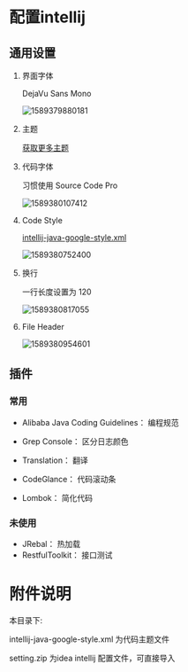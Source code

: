 # 配置intellij



## 通用设置

1. 界面字体

   DejaVu Sans Mono

   ![1589379880181](P:\OneConfig\Intellij\配置intellij.assets\1589379880181.png)

2. 主题

   [获取更多主题](http://www.riaway.com/theme.php)

3. 代码字体

   习惯使用 Source Code Pro

   ![1589380107412](P:\OneConfig\Intellij\配置intellij.assets\1589380107412.png)

4. Code Style

   [intellij-java-google-style.xml](https://github.com/google/styleguide/blob/gh-pages/intellij-java-google-style.xml)

   ![1589380752400](P:\OneConfig\Intellij\配置intellij.assets\1589380752400.png)

5. 换行

   一行长度设置为 120

   ![1589380817055](P:\OneConfig\Intellij\配置intellij.assets\1589380817055.png)

6. File Header

   ![1589380954601](P:\OneConfig\Intellij\配置intellij.assets\1589380954601.png)



## 插件

### 常用

- Alibaba Java Coding Guidelines： 编程规范

- Grep Console： 区分日志颜色

- Translation： 翻译

- CodeGlance： 代码滚动条

- Lombok： 简化代码

###  未使用

- JRebal： 热加载
- RestfulToolkit： 接口测试

# 附件说明

本目录下:

intellij-java-google-style.xml 为代码主题文件

setting.zip 为idea intellij 配置文件，可直接导入

